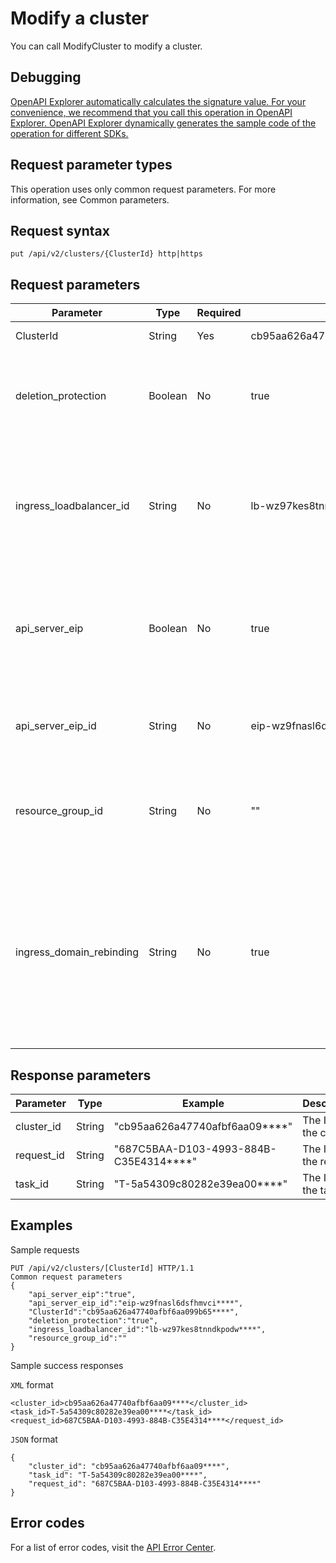 # Modify a cluster

You can call ModifyCluster to modify a cluster.

## Debugging

[OpenAPI Explorer automatically calculates the signature value. For your convenience, we recommend that you call this operation in OpenAPI Explorer. OpenAPI Explorer dynamically generates the sample code of the operation for different SDKs.](https://api.aliyun.com/#product=CS&api=ModifyCluster&type=ROA&version=2015-12-15)

## Request parameter types

This operation uses only common request parameters. For more information, see Common parameters.

## Request syntax

```
put /api/v2/clusters/{ClusterId} http|https
```

## Request parameters

|Parameter|Type|Required|Example|Description|
|---------|----|--------|-------|-----------|
|ClusterId|String|Yes|cb95aa626a47740afbf6aa099b65\*\*\*\*|The ID of the cluster. |
|deletion\_protection|Boolean|No|true|Specifies whether to enable deletion protection for the cluster. |
|ingress\_loadbalancer\_id|String|No|lb-wz97kes8tnndkpodw\*\*\*\*|The ID of the Server Load Balancer \(SLB\) instance associated with the ingress of the cluster. |
|api\_server\_eip|Boolean|No|true|Specifies whether to assign an elastic IP address \(EIP\) to the API server of the cluster. |
|api\_server\_eip\_id|String|No|eip-wz9fnasl6dsfhmvci\*\*\*\*|The ID of the EIP that is assigned to the API server of the cluster. |
|resource\_group\_id|String|No|""|The ID of the resource group to which the cluster belongs. |
|ingress\_domain\_rebinding|String|No|true|Specifies whether to rebind the default domain name of the cluster to the public IP address of the SLB instance associated with the ingress of the cluster. |

## Response parameters

|Parameter|Type|Example|Description|
|---------|----|-------|-----------|
|cluster\_id|String|"cb95aa626a47740afbf6aa09\*\*\*\*"|The ID of the cluster. |
|request\_id|String|"687C5BAA-D103-4993-884B-C35E4314\*\*\*\*"|The ID of the request. |
|task\_id|String|"T-5a54309c80282e39ea00\*\*\*\*"|The ID of the task. |

## Examples

Sample requests

```
PUT /api/v2/clusters/[ClusterId] HTTP/1.1
Common request parameters
{
    "api_server_eip":"true",
    "api_server_eip_id":"eip-wz9fnasl6dsfhmvci****",
    "ClusterId":"cb95aa626a47740afbf6aa099b65****",
    "deletion_protection":"true",
    "ingress_loadbalancer_id":"lb-wz97kes8tnndkpodw****",
    "resource_group_id":""
}
```

Sample success responses

`XML` format

```
<cluster_id>cb95aa626a47740afbf6aa09****</cluster_id>
<task_id>T-5a54309c80282e39ea00****</task_id>
<request_id>687C5BAA-D103-4993-884B-C35E4314****</request_id>
```

`JSON` format

```
{
    "cluster_id": "cb95aa626a47740afbf6aa09****",
    "task_id": "T-5a54309c80282e39ea00****",
    "request_id": "687C5BAA-D103-4993-884B-C35E4314****"
}
```

## Error codes

For a list of error codes, visit the [API Error Center](https://error-center.alibabacloud.com/status/product/CS).

